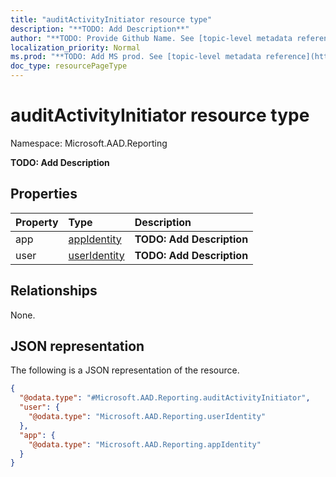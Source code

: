 ```yaml
---
title: "auditActivityInitiator resource type"
description: "**TODO: Add Description**"
author: "**TODO: Provide Github Name. See [topic-level metadata reference](https://msgo.azurewebsites.net/add/document/guidelines/metadata.html#topic-level-metadata)**"
localization_priority: Normal
ms.prod: "**TODO: Add MS prod. See [topic-level metadata reference](https://msgo.azurewebsites.net/add/document/guidelines/metadata.html#topic-level-metadata)**"
doc_type: resourcePageType
---
```


# auditActivityInitiator resource type


Namespace: Microsoft.AAD.Reporting

**TODO: Add Description**

## Properties
|Property|Type|Description|
|:---|:---|:---|
|app|[appIdentity](../resources/microsoft.aad.reporting-appidentity.md)|**TODO: Add Description**|
|user|[userIdentity](../resources/microsoft.aad.reporting-useridentity.md)|**TODO: Add Description**|

## Relationships
None.

## JSON representation
The following is a JSON representation of the resource.
<!-- {
  "blockType": "resource",
  "@odata.type": "Microsoft.AAD.Reporting.auditActivityInitiator"
}
-->
``` json
{
  "@odata.type": "#Microsoft.AAD.Reporting.auditActivityInitiator",
  "user": {
    "@odata.type": "Microsoft.AAD.Reporting.userIdentity"
  },
  "app": {
    "@odata.type": "Microsoft.AAD.Reporting.appIdentity"
  }
}
```

